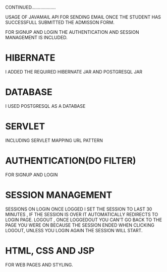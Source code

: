 CONTINUED...................

USAGE OF JAVAMAIL API FOR SENDING EMAIL ONCE THE STUDENT HAS SUCCESSFULL SUBMITTED THE ADMISSON FORM.

FOR SIGNUP AND LOGIN THE AUTHENTICATION AND SESSION MANAGEMENT IS INCLUDED.

HIBERNATE
========================================================
I ADDED THE REQUIRED HIBERNATE JAR AND POSTGRESQL JAR


DATABASE
=========================================
I USED POSTGRESQL AS A DATABASE

SERVLET
===========================================
INCLUDING SERVLET MAPPING URL PATTERN

AUTHENTICATION(DO FILTER)
==============================================
FOR SIGNUP AND LOGIN

SESSION MANAGEMENT
=========================================
SESSIONS ON LOGIN ONCE LOGGED I SET THE SESSION TO LAST 30 MINUTES , IF THE SESSION IS OVER IT AUTOMATICALLY REDIRECTS TO LOGIN PAGE.
LOGOUT , ONCE LOGGEDOUT YOU CAN'T GO BACK TO THE PAGE YOU WERE ON BECAUSE THE SESSION ENDED WHEN CLICKING LOGOUT, UNLESS YOU LOGIN AGAIN  THE SESSION WILL START.

HTML, CSS AND JSP
===========================
FOR WEB PAGES AND STYLING.
